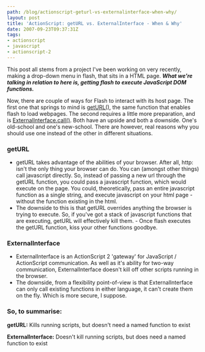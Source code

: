 ```yaml
---
path: /blog/actionscript-geturl-vs-externalinterface-when-why/
layout: post
title: 'ActionScript: getURL vs. ExternalInterface - When & Why'
date: 2007-09-23T09:37:31Z
tags:
- actionscript
- javascript
- actionscript-2
---
```


This post all stems from a project I've been working on very recently, making a drop-down menu in flash, that sits in a HTML page.  <em><strong>What we're talking in relation to here is, getting flash to execute JavaScript DOM functions.</strong></em>

Now, there are couple of ways for Flash to interact with its host page.  The first one that springs to mind is <a href="http://livedocs.adobe.com/flash/8/main/wwhelp/wwhimpl/common/html/wwhelp.htm?context=LiveDocs_Parts&amp;file=00001730.html" title="Open link in a new window" target="_blank">getURL()</a>, the same function that enables flash to load webpages.  The second requires a little more preparation, and is <a href="http://livedocs.adobe.com/flash/8/main/wwhelp/wwhimpl/common/html/wwhelp.htm?context=LiveDocs_Parts&amp;file=00002200.html" title="Open link in a new window" target="_blank">ExternalInterface.call()</a>.  Both have an upside and both a downside.  One's old-school and one's new-school.  There are however, real reasons why you should use one instead of the other in different situations.
<h3>getURL</h3>
<ul>
	<li>getURL takes advantage of the abilities of your browser.  After all, http: isn't the only thing your browser can do.  You can (amongst other things) call javascript directly.  So, instead of passing a new url through the getURL function, you could pass a javascript function, which would execute on the page.  You could, theoretically, pass an entire javascript function as a single string, and execute javascript on your html page - without the function existing in the html.</li>
	<li>The downside to this is that getURL overrides anything the browser is trying to execute.  So, if you've got a stack of javascript functions that are executing, getURL will effectively kill them. - Once flash executes the getURL function, kiss your other functions goodbye.</li>
</ul>
<h3>ExternalInterface</h3>
<ul>
	<li>ExternalInterface is an ActionScript 2 'gateway' for JavaScript / ActionScript communication.  As well as it's ability for two-way communication, ExternalInterface doesn't kill off other scripts running in the browser.</li>
	<li>The downside, from a flexibility point-of-view is that ExternalInterface can only call existing functions in either language, it can't create them on the fly.  Which is more secure, I suppose.</li>
</ul>
<h3>So, to summarise:</h3>
<strong>getURL:</strong> Kills running scripts, but doesn't need a named function to exist

<strong>ExternalInterface:</strong> Doesn't kill running scripts, but does need a named function to exist